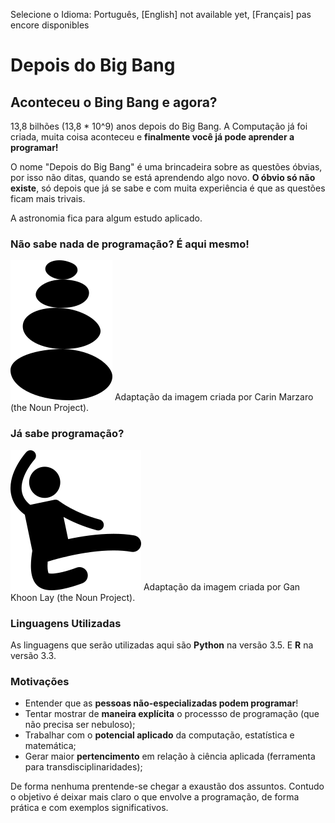 Selecione o Idioma: Português, [English] not available yet, [Français] pas encore disponibles


# Depois do Big Bang
## Aconteceu o Bing Bang e agora?

13,8 bilhões (13,8 * 10^9) anos depois do Big Bang. A Computação já foi criada, muita coisa aconteceu e **finalmente você já pode aprender a programar!**

O nome "Depois do Big Bang" é uma brincadeira sobre as questões óbvias, por isso não ditas, quando se está aprendendo algo novo. **O óbvio só não existe**, só depois que já se sabe e com muita experiência é que as questões ficam mais trivais.

A astronomia fica para algum estudo aplicado.

### Não sabe nada de programação? **É aqui mesmo!**
![Long Answer](/images/long_answer.png)
Adaptação da imagem criada por Carin Marzaro (the Noun Project).

### Já sabe programação?
![Short Answer](/images/short_answer.png)
Adaptação da imagem criada por Gan Khoon Lay (the Noun Project).

### Linguagens Utilizadas
As linguagens que serão utilizadas aqui são **Python** na versão 3.5. E **R** na versão 3.3.

### Motivações
- Entender que as **pessoas não-especializadas podem programar**!
- Tentar mostrar de **maneira explícita** o processso de programação (que não precisa ser nebuloso);
- Trabalhar com o **potencial aplicado** da computação, estatística e matemática;
- Gerar maior **pertencimento** em relação à ciência aplicada (ferramenta para transdisciplinaridades);

De forma nenhuma prentende-se chegar a exaustão dos assuntos. Contudo o objetivo é deixar mais claro o que envolve a programação, de forma prática e com exemplos significativos.
